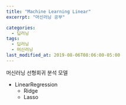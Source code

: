 ```yaml
---
title: "Machine Learning Linear"
excerrpt: "머신러닝 공부"

categories:
  - 딥러닝
tags:
  - 딥러닝
  - 머신러닝
last_modified_at: 2019-08-06T08:06:00-05:00
---
```

머신러닝 선형회귀 분석 모델
- LinearRegression
  - Ridge
  - Lasso
